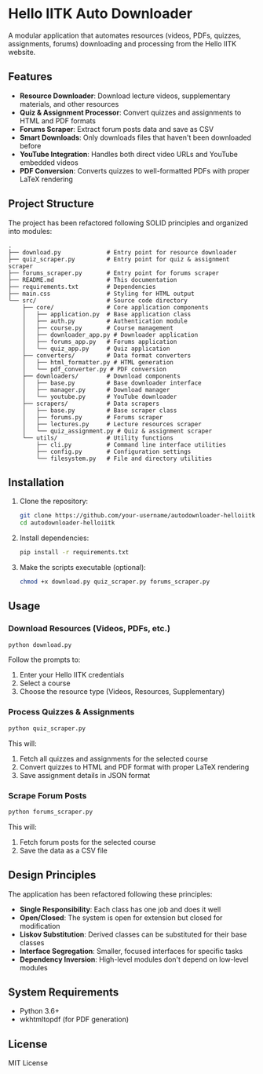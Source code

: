 # Hello IITK Auto Downloader

A modular application that automates resources (videos, PDFs, quizzes, assignments, forums) downloading and processing from the Hello IITK website.

## Features

- **Resource Downloader**: Download lecture videos, supplementary materials, and other resources
- **Quiz & Assignment Processor**: Convert quizzes and assignments to HTML and PDF formats
- **Forums Scraper**: Extract forum posts data and save as CSV
- **Smart Downloads**: Only downloads files that haven't been downloaded before
- **YouTube Integration**: Handles both direct video URLs and YouTube embedded videos
- **PDF Conversion**: Converts quizzes to well-formatted PDFs with proper LaTeX rendering

## Project Structure

The project has been refactored following SOLID principles and organized into modules:

```
.
├── download.py             # Entry point for resource downloader
├── quiz_scraper.py         # Entry point for quiz & assignment scraper
├── forums_scraper.py       # Entry point for forums scraper
├── README.md               # This documentation
├── requirements.txt        # Dependencies
├── main.css                # Styling for HTML output
└── src/                    # Source code directory
    ├── core/               # Core application components
    │   ├── application.py  # Base application class
    │   ├── auth.py         # Authentication module
    │   ├── course.py       # Course management
    │   ├── downloader_app.py # Downloader application
    │   ├── forums_app.py   # Forums application
    │   └── quiz_app.py     # Quiz application
    ├── converters/         # Data format converters
    │   ├── html_formatter.py # HTML generation
    │   └── pdf_converter.py # PDF conversion
    ├── downloaders/        # Download components
    │   ├── base.py         # Base downloader interface
    │   ├── manager.py      # Download manager
    │   └── youtube.py      # YouTube downloader
    ├── scrapers/           # Data scrapers
    │   ├── base.py         # Base scraper class
    │   ├── forums.py       # Forums scraper
    │   ├── lectures.py     # Lecture resources scraper
    │   └── quiz_assignment.py # Quiz & assignment scraper
    └── utils/              # Utility functions
        ├── cli.py          # Command line interface utilities
        ├── config.py       # Configuration settings
        └── filesystem.py   # File and directory utilities
```

## Installation

1. Clone the repository:
   ```sh
   git clone https://github.com/your-username/autodownloader-helloiitk.git
   cd autodownloader-helloiitk
   ```

2. Install dependencies:
   ```sh
   pip install -r requirements.txt
   ```

3. Make the scripts executable (optional):
   ```sh
   chmod +x download.py quiz_scraper.py forums_scraper.py
   ```

## Usage

### Download Resources (Videos, PDFs, etc.)

```sh
python download.py
```

Follow the prompts to:
1. Enter your Hello IITK credentials
2. Select a course
3. Choose the resource type (Videos, Resources, Supplementary)

### Process Quizzes & Assignments

```sh
python quiz_scraper.py
```

This will:
1. Fetch all quizzes and assignments for the selected course
2. Convert quizzes to HTML and PDF format with proper LaTeX rendering
3. Save assignment details in JSON format

### Scrape Forum Posts

```sh
python forums_scraper.py
```

This will:
1. Fetch forum posts for the selected course
2. Save the data as a CSV file

## Design Principles

The application has been refactored following these principles:

- **Single Responsibility**: Each class has one job and does it well
- **Open/Closed**: The system is open for extension but closed for modification
- **Liskov Substitution**: Derived classes can be substituted for their base classes
- **Interface Segregation**: Smaller, focused interfaces for specific tasks
- **Dependency Inversion**: High-level modules don't depend on low-level modules

## System Requirements

- Python 3.6+
- wkhtmltopdf (for PDF generation)

## License

MIT License
